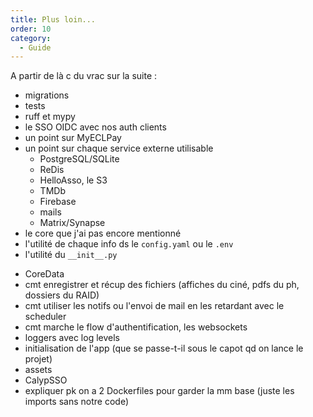```yaml
---
title: Plus loin...
order: 10
category:
  - Guide
---
```


A partir de là c du vrac sur la suite :

- migrations
- tests
- ruff et mypy
- le SSO OIDC avec nos auth clients
- un point sur MyECLPay
- un point sur chaque service externe utilisable
  - PostgreSQL/SQLite
  - ReDis
  - HelloAsso, le S3
  - TMDb
  - Firebase
  - mails
  - Matrix/Synapse
- le core que j'ai pas encore mentionné
- l'utilité de chaque info ds le `config.yaml` ou le `.env`
- l'utilité du `__init__.py`

* CoreData
* cmt enregistrer et récup des fichiers (affiches du ciné, pdfs du ph, dossiers du RAID)
* cmt utiliser les notifs ou l'envoi de mail en les retardant avec le scheduler
* cmt marche le flow d'authentification, les websockets
* loggers avec log levels
* initialisation de l'app (que se passe-t-il sous le capot qd on lance le projet)
* assets
* CalypSSO
* expliquer pk on a 2 Dockerfiles pour garder la mm base (juste les imports sans notre code)
